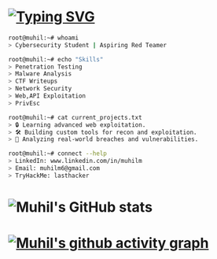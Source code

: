 # [![Typing SVG](https://readme-typing-svg.demolab.com?font=Fira+Code&pause=1000&color=F71606&width=435&lines=root%40muhil%3A~%23+echo+%F0%9F%91%8B%20Hi,%20I'm%20Muhil%20%22)](https://git.io/typing-svg)

```bash
root@muhil:~# whoami  
> Cybersecurity Student | Aspiring Red Teamer  

root@muhil:~# echo "Skills"  
> Penetration Testing  
> Malware Analysis  
> CTF Writeups  
> Network Security  
> Web,API Exploitation
> PrivEsc

root@muhil:~# cat current_projects.txt  
> 🔒 Learning advanced web exploitation.  
> 🛠️ Building custom tools for recon and exploitation.  
> 🧩 Analyzing real-world breaches and vulnerabilities.  

root@muhil:~# connect --help
> LinkedIn: www.linkedin.com/in/muhilm
> Email: muhilm6@gmail.com
> TryHackMe: lasthacker

```
# ![Muhil's GitHub stats](https://github-readme-stats.vercel.app/api?username=stag-nant&show_icons=true&theme=radical)

# [![Muhil's github activity graph](https://github-readme-activity-graph.vercel.app/graph?username=stag-nant&theme=redical)](https://github.com/stag-nant/github-readme-activity-graph)
